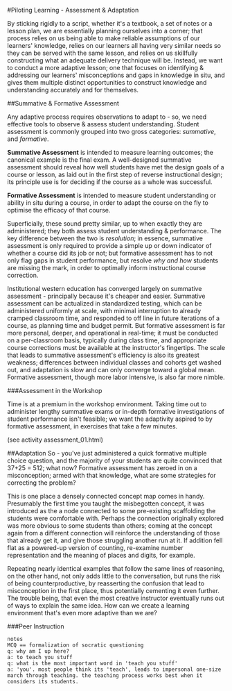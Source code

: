 #Piloting Learning - Assessment & Adaptation

By sticking rigidly to a script, whether it's a textbook, a set of notes or a lesson plan, we are essentially planning ourselves into a corner; that process relies on us being able to make reliable assumptions of our learners' knowledge, relies on our learners all having very similar needs so they can be served with the same lesson, and relies on us skillfully constructing what an adequate delivery technique will be. Instead, we want to conduct a more adaptive lesson; one that focuses on identifying & addressing our learners' misconceptions and gaps in knowledge in situ, and gives them multiple distinct opportunities to construct knowledge and understanding accurately and for themselves.

##Summative & Formative Assessment

Any adaptive process requires observations to adapt to - so, we need effective tools to observe & assess student understanding. Student assessment is commonly grouped into two gross categories: *summative*, and *formative*.

**Summative Assessment** is intended to measure learning outcomes; the canonical example is the final exam. A well-designed summative assessment should reveal how well students have met the design goals of a course or lesson, as laid out in the first step of reverse instructional design; its principle use is for deciding if the course as a whole was successful.

**Formative Assessment** is intended to measure student understanding or ability in situ during a course, in order to adapt the course on the fly to optimise the efficacy of that course.

Superficially, these sound pretty similar, up to when exactly they are administered; they both assess student understanding & performance. The key difference between the two is *resolution*; in essence, summative assessment is only required to provide a simple up or down indicator of whether a course did its job or not; but formative assessment has to not only flag gaps in student performance, but resolve *why and how* students are missing the mark, in order to optimally inform instructional course correction.

Institutional western education has converged largely on summative assessment - principally because it's cheaper and easier. Summative assessment can be actualized in standardized testing, which can be administered uniformly at scale, with minimal interruption to already cramped classroom time, and responded to off line in future iterations of a course, as planning time and budget permit. But formative assessment is far more personal, deeper, and operational in real-time; it must be conducted on a per-classroom basis, typically during class time, and appropriate course corrections must be available at the instructor's fingertips. The scale that leads to summative assessment's efficiency is also its greatest weakness; differences between individual classes and cohorts get washed out, and adaptation is slow and can only converge toward a global mean. Formative assessment, though more labor intensive, is also far more nimble.

###Assessment in the Workshop

Time is at a premium in the workshop environment. Taking time out to administer lengthy summative exams or in-depth formative investigations of student performance isn't feasible; we want the adaptivity aspired to by formative assessment, in exercises that take a few minutes.

(see activity assessment_01.html)

##Adaptation
So - you've just administered a quick formative multiple choice question, and the majority of your students are quite convinced that 37+25 = 512; what now? Formative assessment has zeroed in on a misconception; armed with that knowledge, what are some strategies for correcting the problem?

This is one place a densely connected concept map comes in handy. Presumably the first time you taught the misbegotten concept, it was introduced as the a node connected to some pre-existing scaffolding the students were comfortable with. Perhaps the connection originally explored was more obvious to some students than others; coming at the concept again from a different connection will reinforce the understanding of those that already get it, and give those struggling another run at it. If addition fell flat as a powered-up version of counting, re-examine number representation and the meaning of places and digits, for example.

Repeating nearly identical examples that follow the same lines of reasoning, on the other hand, not only adds little to the conversation, but runs the risk of being counterproductive, by reasserting the confusion that lead to misconception in the first place, thus potentially cementing it even further. The trouble being, that even the most creative instructor eventually runs out of ways to explain the same idea. How can we create a learning environment that's even more adaptive than we are?

###Peer Instruction


```
notes
MCQ == formalization of socratic questioning
q: why am I up here?
a: to teach you stuff
q: what is the most important word in 'teach you stuff'
a: 'you'. most people think its 'teach', leads to impersonal one-size march through teaching. the teaching process works best when it considers its students.
```

